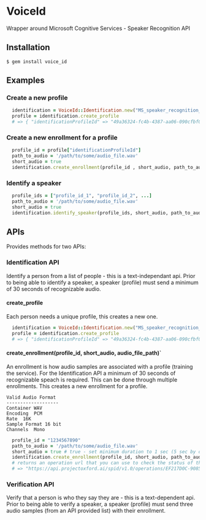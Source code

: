 # VoiceId
  Wrapper around Microsoft Cognitive Services - Speaker Recognition API

## Installation
  ```
  $ gem install voice_id
  ```

## Examples
  
### Create a new profile
```ruby
  identification = VoiceId::Identification.new("MS_speaker_recognition_api_key")
  profile = identification.create_profile
  # => { "identificationProfileId" => "49a36324-fc4b-4387-aa06-090cfbf0064f" }
```
### Create a new enrollment for a profile
```ruby
  profile_id = profile["identificationProfileId"]
  path_to_audio = '/path/to/some/audio_file.wav'
  short_audio = true
  identification.create_enrollment(profile_id , short_audio, path_to_audio)
```
### Identify a speaker
```ruby
  profile_ids = ["profile_id_1", "profile_id_2", ...]
  path_to_audio = '/path/to/some/audio_file.wav'
  short_audio = true
  identification.identify_speaker(profile_ids, short_audio, path_to_audio)
```

## APIs
  Provides methods for two APIs:

### Identification API
Identify a person from a list of people - this is a text-independant api.
Prior to being able to identify a speaker, a speaker (profile) must send a minimum
of 30 seconds of recognizable audio.

#### create_profile
Each person needs a unique profile, this creates a new one.
```ruby
  identification = VoiceId::Identification.new("MS_speaker_recognition_api_key")
  profile = identification.create_profile
  # => { "identificationProfileId" => "49a36324-fc4b-4387-aa06-090cfbf0064f" }
```

#### create_enrollment(profile_id, short_audio, audio_file_path)` 
An enrollment is how audio samples are associated with a profile (training the service).  For the Identification API a minimum of 30 seconds of recognizable speach is required.  This can be done through multiple enrollments.  This creates a new
enrollment for a profile.

```
Valid Audio Format
-------------------
Container WAV
Encoding  PCM
Rate  16K
Sample Format 16 bit
Channels  Mono
```
```ruby
  profile_id = "1234567890"
  path_to_audio = '/path/to/some/audio_file.wav'
  short_audio = true # true - set minimum duration to 1 sec (5 sec by default per enrollment)
  identification.create_enrollment(profile_id, short_audio, path_to_audio)
  # returns an operation url that you can use to check the status of the enrollment
  # => "https://api.projectoxford.ai/spid/v1.0/operations/EF217D0C-9085-45D7-AAE0-2B36471B89B5"
```

### Verification API
Verify that a person is who they say they are - this is a text-dependent api.
Prior to being able to verify a speaker, a speaker (profile) must send three audio samples (from an API provided list) with their enrollment.


